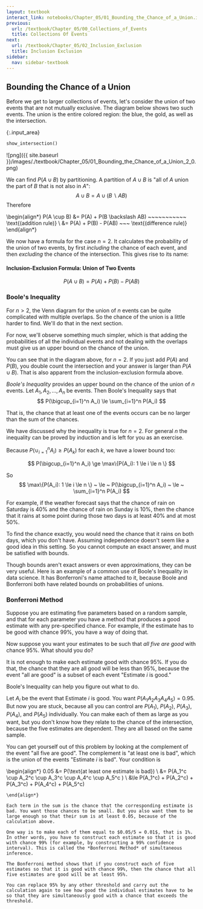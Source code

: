 ```yaml
---
layout: textbook
interact_link: notebooks/Chapter_05/01_Bounding_the_Chance_of_a_Union.ipynb
previous:
  url: /textbook/Chapter_05/00_Collections_of_Events
  title: Collections Of Events
next:
  url: /textbook/Chapter_05/02_Inclusion_Exclusion
  title: Inclusion Exclusion
sidebar:
  nav: sidebar-textbook
---
```


## Bounding the Chance of a Union ##

Before we get to larger collections of events, let's consider the union of two events that are not mutually exclusive. The diagram below shows two such events. The union is the entire colored region: the blue, the gold, as well as the intersection.


{:.input_area}
```python
show_intersection()
```


![png]({{ site.baseurl }}/images/./textbook/Chapter_05/01_Bounding_the_Chance_of_a_Union_2_0.png)


We can find $P(A \cup B)$ by partitioning. A partition of $A \cup B$ is "all of $A$ union the part of $B$ that is not also in $A$": 
$$
A \cup B = A \cup (B \backslash AB)
$$
Therefore

\begin{align*}
P(A \cup B) &= P(A) + P(B \backslash AB) ~~~~~~~~~~~ \text{(addition rule)} \\
&= P(A) + P(B) - P(AB) ~~~ \text{(difference rule)}
\end{align*}

We now have a formula for the case $n = 2$. It calculates the probability of the union of two events, by first *including* the chance of each event, and then *excluding* the chance of the intersection. This gives rise to its name:

#### Inclusion-Exclusion Formula: Union of Two Events ####
$$
P(A \cup B) = P(A) + P(B) - P(AB)
$$

### Boole's Inequality ###
For $n > 2$, the Venn diagram for the union of $n$ events can be quite complicated with multiple overlaps. So the chance of the union is a little harder to find. We'll do that in the next section. 

For now, we'll observe something much simpler, which is that adding the probabilities of all the individual events and not dealing with the overlaps must give us an upper bound on the chance of the union.

You can see that in the diagram above, for $n = 2$. If you just add $P(A)$ and $P(B)$, you double count the intersection and your answer is larger than $P(A \cup B)$. That is also apparent from the inclusion-exclusion formula above.

*Boole's Inequality* provides an upper bound on the chance of the union of $n$ events. Let $A_1, A_2, \ldots , A_n$ be events. Then Boole's Inequality says that
$$
P(\bigcup_{i=1}^n A_i) \le \sum_{i=1}^n P(A_i)
$$

That is, the chance that at least one of the events occurs can be no larger than the sum of the chances.

We have discussed why the inequality is true for $n = 2$. For general $n$ the inequality can be proved by induction and is left for you as an exercise.

Because $P(\cup_{i=1}^n A_i) \ge P(A_k)$ for each $k$, we have a lower bound too:

$$
P(\bigcup_{i=1}^n A_i) \ge \max\{P(A_i): 1 \le i \le n \}
$$

So
$$
\max\{P(A_i): 1 \le i \le n \} ~ \le ~ P(\bigcup_{i=1}^n A_i)
~ \le ~ \sum_{i=1}^n P(A_i)
$$

For example, if the weather forecast says that the chance of rain on Saturday is 40% and the chance of rain on Sunday is 10%, then the chance that it rains at some point during those two days is at least 40% and at most 50%.

To find the chance exactly, you would need the chance that it rains on both days, which you don't have. Assuming independence doesn't seem like a good idea in this setting. So you cannot compute an exact answer, and must be satisfied with bounds.

Though bounds aren't exact answers or even approximations, they can be very useful. Here is an example of a common use of Boole's Inequality in data science. It has Bonferroni's name attached to it, because Boole and Bonferroni both have related bounds on probabilities of unions.

### Bonferroni Method ###
Suppose you are estimating five parameters based on a random sample, and that for each parameter you have a method that produces a good estimate with any pre-specified chance. For example, if the estimate has to be good with chance 99%, you have a way of doing that.

Now suppose you want your estimates to be such that *all five are good* with chance 95%. What should you do?

It is not enough to make each estimate good with chance 95%. If you do that, the chance that they are all good will be less than 95%, because the event "all are good" is a subset of each event "Estimate $i$ is good."

Boole's Inequality can help you figure out what to do.

Let $A_i$ be the event that Estimate $i$ is good. You want $P(A_1A_2A_3A_4A_5) = 0.95$. But now you are stuck, because all you can control are $P(A_1)$, $P(A_2)$, $P(A_3)$, $P(A_4)$, and $P(A_5)$ individually. You can make each of them as large as you want, but you don't know how they relate to the chance of the intersection, because the five estimates are dependent. They are all based on the same sample.

You can get yourself out of this problem by looking at the complement of the event "all five are good". The complement is "at least one is bad", which is the union of the events "Estimate $i$ is bad". Your condition is

\begin{align*}
0.05 &= P(\text{at least one estimate is bad}) \\
&= P(A_1^c \cup A_2^c \cup A_3^c \cup A_4^c \cup A_5^c  ) \\
&\le P(A_1^c) + P(A_2^c) + P(A_3^c) + P(A_4^c) + P(A_5^c)
~~~ \text{by Boole's Inequality}
\end{align*}

Each term in the sum is the chance that the corresponding estimate is bad. You want those chances to be small. But you also want them to be large enough so that their sum is at least 0.05, because of the calculation above.

One way is to make each of them equal to $0.05/5 = 0.01$, that is 1%. In other words, you have to construct each estimate so that it is good with chance 99% (for example, by constructing a 99% confidence interval). This is called the *Bonferroni Method* of simultaneous inference.

The Bonferroni method shows that if you construct each of five estimates so that it is good with chance 99%, then the chance that all five estimates are good will be at least 95%. 

You can replace 95% by any other threshold and carry out the calculation again to see how good the individual estimates have to be so that they are simultaneously good with a chance that exceeds the threshold.
